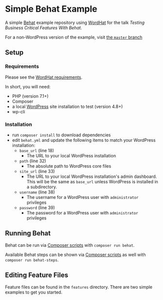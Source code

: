 # Simple Behat Example

A simple [Behat](http://behat.org/en/latest/) example repository using [WordHat](https://wordhat.info) for the talk _Testing Business Critical Features With Behat_.

For a non-WordPress version of the example, visit [the `master` branch](https://github.com/ataylorme/simple-behat-example/tree/master)

## Setup

### Requirements

Please see the [WordHat requirements](https://wordhat.info/getting-started/installation.html#requirements).

In short, you will need:

* PHP (version 7.1+)
* Composer
* a local [WordPress](https://wordpress.org/) site installation to test (version 4.8+)
* wp-cli

### Installation

* run `composer install` to download dependencies
* edit `behat.yml` and update the following items to match your WordPress installation:
  * `base_url` (line 18)
    * The URL to your local WordPress installation
  * `path` (line 32)
    * The absolute path to WordPress core files
  * `site_url` (line 33)
    * The URL to your local WordPress installation's admin dashboard. This will be the same as `base_url` unless WordPress is installed in a subdirectory.
  * `username` (line 38)
    * The username for a WordPress user with `administrator` privileges
  * `password` (line 39)
    * The password for a WordPress user with `administrator` privileges

## Running Behat

Behat can be run via [Composer scripts](https://getcomposer.org/doc/articles/scripts.md) with `composer run behat`.

Available Behat steps can be shown via [Composer scripts](https://getcomposer.org/doc/articles/scripts.md) as well with `composer run behat-steps`.

## Editing Feature Files

Feature files can be found in the `features` directory. There are two simple examples to get you started.
